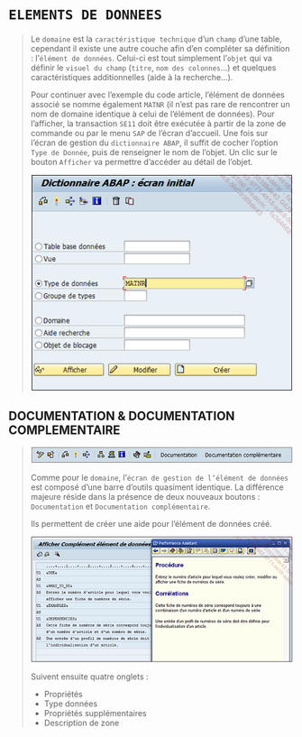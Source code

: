 # **`ELEMENTS DE DONNEES`**

> Le `domaine` est la `caractéristique technique` d’un `champ` d’une table, cependant il existe une autre couche afin d’en compléter sa définition : l’`élément de données`. Celui-ci est tout simplement l’`objet` qui va définir le `visuel du champ` (`titre`, `nom des colonnes`...) et quelques caractéristiques additionnelles (aide à la recherche...).
>
> Pour continuer avec l’exemple du code article, l’élément de données associé se nomme également `MATNR` (il n’est pas rare de rencontrer un nom de domaine identique à celui de l’élément de données). Pour l’afficher, la transaction `SE11` doit être exécutée à partir de la zone de commande ou par le menu `SAP` de l’écran d’accueil. Une fois sur l’écran de gestion du `dictionnaire ABAP`, il suffit de cocher l’option `Type de Donnée`, puis de renseigner le nom de l’objet. Un clic sur le bouton `Afficher` va permettre d’accéder au détail de l’objet.
>
> ![](../00_Ressources/05_07_01.png)

## **DOCUMENTATION & DOCUMENTATION COMPLEMENTAIRE**

> ![](../00_Ressources/05_07_03.png)
>
> Comme pour le `domaine`, l’`écran de gestion de l’élément de données` est composé d’une barre d’outils quasiment identique. La différence majeure réside dans la présence de deux nouveaux boutons : `Documentation` et `Documentation complémentaire`.
>
> Ils permettent de créer une aide pour l’élément de données créé.
>
> ![](../00_Ressources/05_07_02.png)
>
> Suivent ensuite quatre onglets :
>
> - Propriétés
> - Type données
> - Propriétés supplémentaires
> - Description de zone

